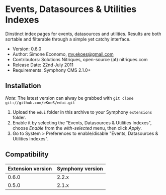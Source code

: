 # Events, Datasources & Utilities Indexes

Dinstinct index pages for events, datasources and utilities. Results are both sortable and filterable through a simple yet catchy interface.

- Version: 0.6.0
- Author: Simone Economo, my.ekoes@gmail.com
- Contributors: Solutions Nitriques, open-source (at) nitriques.com
- Release Date: 22nd July 2011
- Requirements: Symphony CMS 2.1.0+

## Installation

_Note_: The latest version can alway be grabbed with `git clone git://github.com/eKoeS/edui.git`

1. Upload the `edui` folder in this archive to your Symphony `extensions` folder.
2. Enable it by selecting the "Events, Datasources & Utilities Indexes", choose _Enable_ from the _with-selected_ menu, then click _Apply_.
3. Go to System > Preferences to enable/disable "Events, Datasources & Utilities Indexes".

## Compatibility

 Extension version | Symphony version
 ----------------- | ----------------
 0.6.0             | 2.2.x
 0.5.0             | 2.1.x
